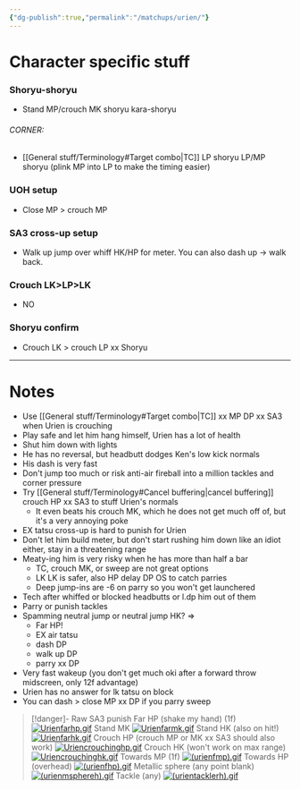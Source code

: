 ```yaml
---
{"dg-publish":true,"permalink":"/matchups/urien/"}
---
```


# Character specific stuff
### Shoryu-shoryu
- Stand MP/crouch MK shoryu kara-shoryu
###### CORNER: 
- [[General stuff/Terminology#Target combo\|TC]] LP shoryu LP/MP shoryu (plink MP into LP to make the timing easier)
### UOH setup
- Close MP > crouch MP
### SA3 cross-up setup
- Walk up jump over whiff HK/HP for meter. You can also dash up -> walk back.
### Crouch LK>LP>LK
- NO
### Shoryu confirm
- Crouch LK > crouch LP xx Shoryu 
***
# Notes
- Use [[General stuff/Terminology#Target combo\|TC]] xx MP DP xx SA3 when Urien is crouching
- Play safe and let him hang himself, Urien has a lot of health
- Shut him down with lights
- He has no reversal, but headbutt dodges Ken's low kick normals
- His dash is very fast
- Don't jump too much or risk anti-air fireball into a million tackles and corner pressure
- Try [[General stuff/Terminology#Cancel buffering\|cancel buffering]] crouch HP xx SA3 to stuff Urien's normals
	- It even beats his crouch MK, which he does not get much off of, but it's a very annoying poke
- EX tatsu cross-up is hard to punish for Urien
- Don't let him build meter, but don't start rushing him down like an idiot either, stay in a threatening range
- Meaty-ing him is very risky when he has more than half a bar
	- TC, crouch MK, or sweep are not great options
	- LK LK is safer, also HP delay DP OS to catch parries
	- Deep jump-ins are -6 on parry so you won't get launchered
- Tech after whiffed or blocked headbutts or l.dp him out of them
- Parry or punish tackles
- Spamming neutral jump or neutral jump HK? => 
	- Far HP!
	- EX air tatsu
	- dash DP
	- walk up DP
	- parry xx DP
- Very fast wakeup (you don't get much oki after a forward throw midscreen, only 12f advantage)
- Urien has no answer for lk tatsu on block
- You can dash > close MP xx DP if you parry sweep

> [!danger]- Raw SA3 punish
> Far HP (shake my hand) (1f)
[![Urienfarhp.gif](https://wiki.supercombo.gg/images/d/dc/Urienfarhp.gif)](https://wiki.supercombo.gg/w/File:Urienfarhp.gif)
> Stand MK
[![Urienfarmk.gif](https://wiki.supercombo.gg/images/8/82/Urienfarmk.gif)](https://wiki.supercombo.gg/w/File:Urienfarmk.gif)
> Stand HK (also on hit!)
[![Urienfarhk.gif](https://wiki.supercombo.gg/images/f/f0/Urienfarhk.gif)](https://wiki.supercombo.gg/w/File:Urienfarhk.gif)
> Crouch HP (crouch MP or MK xx SA3 should also work)
[![Uriencrouchinghp.gif](https://wiki.supercombo.gg/images/d/d1/Uriencrouchinghp.gif)](https://wiki.supercombo.gg/w/File:Uriencrouchinghp.gif)
> Crouch HK (won't work on max range)
[![Uriencrouchinghk.gif](https://wiki.supercombo.gg/images/d/d5/Uriencrouchinghk.gif)](https://wiki.supercombo.gg/w/File:Uriencrouchinghk.gif)
> Towards MP (1f)
[![(urienfmp).gif](https://wiki.supercombo.gg/images/3/3b/%28urienfmp%29.gif)](https://wiki.supercombo.gg/w/File:(urienfmp).gif)
> Towards HP (overhead)
[![(urienfhp).gif](https://wiki.supercombo.gg/images/d/d9/%28urienfhp%29.gif)](https://wiki.supercombo.gg/w/File:(urienfhp).gif)
> Metallic sphere (any point blank)
[![(urienmsphereh).gif](https://wiki.supercombo.gg/images/9/94/%28urienmsphereh%29.gif)](https://wiki.supercombo.gg/w/File:(urienmsphereh).gif)
> Tackle (any)
[![(urientacklerh).gif](https://wiki.supercombo.gg/images/f/f4/%28urientacklerh%29.gif)](https://wiki.supercombo.gg/w/File:(urientacklerh).gif)
